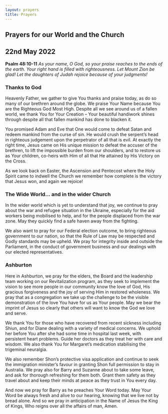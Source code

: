 ```yaml
---
layout: prayers
title: Prayers
---
```

## Prayers for our World and the Church

## 22nd May 2022

__Psalm 48:10-11__ 
_As your name, O God, so your praise reaches to the ends of the earth.
Your right hand is filled with righteousness.
Let Mount Zion be glad!
Let the daughters of Judah rejoice because of your judgments!_

### Thanks to God
Heavenly Father, we gather to give You thanks and praise today, as do so many of our brethren around the globe. We praise Your Name because You are the Righteous God Most High. Despite all we see around us of a fallen world, we thank You for Your Creation – Your beautiful handiwork shines through despite all that fallen mankind has done to blacken it. 

You promised Adam and Eve that One would come to defeat Satan and redeem mankind from the curse of sin. He would crush the serpent’s head in righteous judgement upon the perpetrator of all that is evil. At exactly the right time, Jesus came on His unique mission to defeat the accuser of the brethren, to lift the impossible burden from our shoulders, and to restore us as Your children, co-heirs with Him of all that He attained by His Victory on the Cross.

As we look back on Easter, the Ascension and Pentecost where the Holy Spirit came to indwell the Church we remember how complete is the victory that Jesus won, and again we rejoice!

### The Wide World... and in the wider Church
In the wider world which is yet to understand that joy, we continue to pray about the war and refugee situation in the Ukraine, especially for the aid workers being mobilised to help, and for the people displaced from the war zone. May they quickly find a safe haven away from the fighting.

We also want to pray for our Federal election outcome, to bring righteous government to our nation, so that the Rule of Law may be respected and Godly standards may be upheld. We pray for integrity inside and outside the Parliament, in the conduct of government business and our dealings with our elected representatives.

### Ashburton
Here in Ashburton, we pray for the elders, the Board and the leadership team working on our Revitalization program, as they seek to implement the vision to see more people in our community know the love of God, His gracious forgiveness and the joy of serving Him in restored wholeness. We pray that as a congregation we take up the challenge to be the visible demonstration of the love You have for us as Your people. May we bear the imprint of Jesus so clearly that others will want to know the God we love and serve.

We thank You for those who have recovered from recent sickness including Shiun, and for Diane dealing with a variety of medical concerns. We uphold her before You after she had some time in hospital last week, with persistent heart problems. Guide her doctors as they treat her with care and wisdom. We also thank You for Margaret’s medication stabilising the trigeminal neuralgia. 

We also remember Shon’s protective visa application and continue to seek the immigration minister’s favour in granting Shon full permission to stay in Australia. We pray also for Barry and Suzanne about to take some leave, and ask for thorough refreshing for them both. Grant them safety as they travel about and keep their minds at peace as they trust in You every day.

And now we pray for Barry as he preaches Your Word today. May Your Word be always fresh and alive to our hearing, knowing that we live not by bread alone. And so we pray in anticipation in the Name of Jesus the King of Kings, Who reigns over all the affairs of man, Amen.
